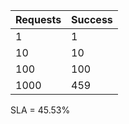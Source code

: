 | Requests | Success |
|----------|---------|
| 1        | 1       |
| 10       | 10      |
| 100      | 100     |
| 1000     | 459     |

SLA = 45.53%